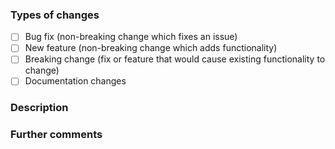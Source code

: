 ### Types of changes
<!--- What types of changes does your code introduce? Put an `x` in all the boxes that apply: -->
- [ ] Bug fix (non-breaking change which fixes an issue)
- [ ] New feature (non-breaking change which adds functionality)
- [ ] Breaking change (fix or feature that would cause existing functionality to change)
- [ ] Documentation changes

### Description
<!-- Describe your changes and how they were implemented for the maintainer reviewing. Please make sure link to any related issues. -->

### Further comments
<!-- Any additional comments that might be relevant for the pull request. -->
